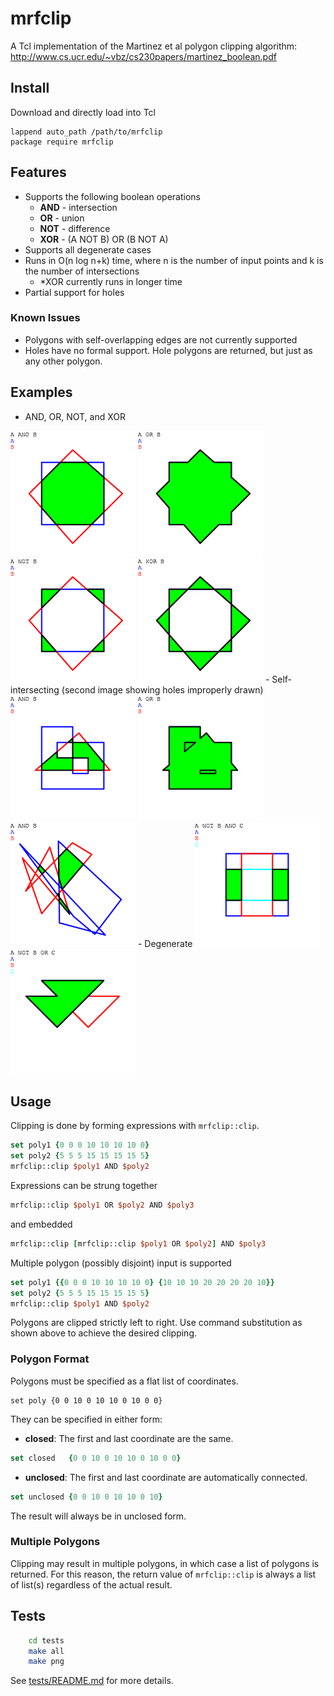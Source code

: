 # mrfclip
A Tcl implementation of the Martinez et al polygon clipping algorithm:
http://www.cs.ucr.edu/~vbz/cs230papers/martinez_boolean.pdf

## Install
Download and directly load into Tcl

    lappend auto_path /path/to/mrfclip
    package require mrfclip

## Features
- Supports the following boolean operations
  * **AND** - intersection
  * **OR** - union
  * **NOT** - difference
  * **XOR** - (A NOT B) OR (B NOT A)
- Supports all degenerate cases
- Runs in O(n log n+k) time, where n is the number of input points and k is
  the number of intersections
  * \*XOR currently runs in longer time
- Partial support for holes

### Known Issues
- Polygons with self-overlapping edges are not currently supported
- Holes have no formal support. Hole polygons are returned, but just as any
  other polygon.


## Examples
- AND, OR, NOT, and XOR

<img src="/doc/images/t02/r0_2.png" alt="A AND B" width="200" />
<img src="/doc/images/t02/r0_1.png" alt="A OR B" width="200" />
<img src="/doc/images/t02/r0_4.png" alt="A NOT B" width="200" />
<img src="/doc/images/t02/r0_3.png" alt="A XOR B" width="200" />
- Self-intersecting (second image showing holes improperly drawn)

<img src="/doc/images/t01/r0_2.png" alt="A AND B" width="200" />
<img src="/doc/images/t01/r0_1.png" alt="A OR B" width="200" />
<img src="/doc/images/t17/r0_2.png" alt="A AND B" width="200" />
- Degenerate

<img src="/doc/images/t15/r3_2.png" alt="A NOT B AND" width="200" />
<img src="/doc/images/t12/r3_1.png" alt="A NOT B OR C" width="200" />

## Usage
Clipping is done by forming expressions with `mrfclip::clip`.

```tcl
set poly1 {0 0 0 10 10 10 10 0}
set poly2 {5 5 5 15 15 15 15 5}
mrfclip::clip $poly1 AND $poly2
```

Expressions can be strung together
```tcl
mrfclip::clip $poly1 OR $poly2 AND $poly3
```

and embedded
```tcl
mrfclip::clip [mrfclip::clip $poly1 OR $poly2] AND $poly3
```

Multiple polygon (possibly disjoint) input is supported
```tcl
set poly1 {{0 0 0 10 10 10 10 0} {10 10 10 20 20 20 20 10}}
set poly2 {5 5 5 15 15 15 15 5}
mrfclip::clip $poly1 AND $poly2
```

Polygons are clipped strictly left to right. Use command substitution as shown above to achieve the desired clipping.

### Polygon Format
Polygons must be specified as a flat list of coordinates.

    set poly {0 0 10 0 10 10 0 10 0 0}

They can be specified in either form:
- **closed**: The first and last coordinate are the same.
```tcl
set closed   {0 0 10 0 10 10 0 10 0 0}
```
- **unclosed**: The first and last coordinate are automatically connected.
```tcl
set unclosed {0 0 10 0 10 10 0 10}
```

The result will always be in unclosed form.

### Multiple Polygons
Clipping may result in multiple polygons, in which case a list of polygons is
returned. For this reason, the return value of `mrfclip::clip` is always a list of list(s) regardless of the actual result.

## Tests
```sh
    cd tests
    make all
    make png
```

See <a href="/tests/README.md">tests/README.md</a> for more details.
